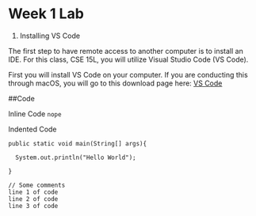 # Week 1 Lab

1) Installing VS Code

The first step to have remote access to another computer is to install an IDE. For this class, CSE 15L, you will utilize Visual Studio Code (VS Code). 

First you will install VS Code on your computer. If you are conducting this through macOS, you will go to this download page here: [VS Code](https://code.visualstudio.com/download)

##Code

Inline Code `nope`

Indented Code
```
public static void main(String[] args){

  System.out.println("Hello World");

}
```

    // Some comments
    line 1 of code
    line 2 of code
    line 3 of code

